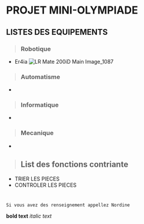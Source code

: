 # PROJET MINI-OLYMPIADE


## LISTES DES EQUIPEMENTS
>### Robotique
- Er4ia
![LR Mate 200iD Main Image_1087](https://github.com/SimonHur50/test/assets/137881630/1370ed7f-7af6-4607-936f-894c26b8214a)

>### Automatisme
-
>### Informatique
-
>### Mecanique
-

>## List des fonctions contriante
- TRIER LES PIECES
- CONTROLER LES PIECES


#
`Si vous avez des renseignement appellez Nordine`

**bold text**
*italic text*

>

